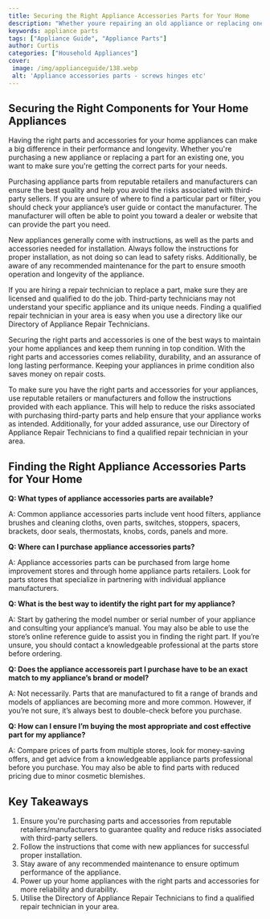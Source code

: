 ```yaml
---
title: Securing the Right Appliance Accessories Parts for Your Home
description: "Whether youre repairing an old appliance or replacing one its important to ensure you have the proper appliance parts and accessories to get the job done Learn more in this blog post about securing the right appliance accessories parts for your home"
keywords: appliance parts
tags: ["Appliance Guide", "Appliance Parts"]
author: Curtis
categories: ["Household Appliances"]
cover: 
 image: /img/applianceguide/138.webp
 alt: 'Appliance accessories parts - screws hinges etc'
---
```

## Securing the Right Components for Your Home Appliances

Having the right parts and accessories for your home appliances can make a big difference in their performance and longevity. Whether you're purchasing a new appliance or replacing a part for an existing one, you want to make sure you're getting the correct parts for your needs.

Purchasing appliance parts from reputable retailers and manufacturers can ensure the best quality and help you avoid the risks associated with third-party sellers. If you are unsure of where to find a particular part or filter, you should check your appliance’s user guide or contact the manufacturer. The manufacturer will often be able to point you toward a dealer or website that can provide the part you need.

New appliances generally come with instructions, as well as the parts and accessories needed for installation. Always follow the instructions for proper installation, as not doing so can lead to safety risks. Additionally, be aware of any recommended maintenance for the part to ensure smooth operation and longevity of the appliance.

If you are hiring a repair technician to replace a part, make sure they are licensed and qualified to do the job. Third-party technicians may not understand your specific appliance and its unique needs. Finding a qualified repair technician in your area is easy when you use a directory like our Directory of Appliance Repair Technicians.

Securing the right parts and accessories is one of the best ways to maintain your home appliances and keep them running in top condition. With the right parts and accessories comes reliability, durability, and an assurance of long lasting performance. Keeping your appliances in prime condition also saves money on repair costs.

To make sure you have the right parts and accessories for your appliances, use reputable retailers or manufacturers and follow the instructions provided with each appliance. This will help to reduce the risks associated with purchasing third-party parts and help ensure that your appliance works as intended. Additionally, for your added assurance, use our Directory of Appliance Repair Technicians to find a qualified repair technician in your area.

## Finding the Right Appliance Accessories Parts for Your Home 

**Q: What types of appliance accessories parts are available?**

A: Common appliance accessories parts include vent hood filters, appliance brushes and cleaning cloths, oven parts, switches, stoppers, spacers, brackets, door seals, thermostats, knobs, cords, panels and more. 

**Q: Where can I purchase appliance accessories parts?**

A: Appliance accessories parts can be purchased from large home improvement stores and through home appliance parts retailers. Look for parts stores that specialize in partnering with individual appliance manufacturers. 

**Q: What is the best way to identify the right part for my appliance?**

A: Start by gathering the model number or serial number of your appliance and consulting your appliance’s manual. You may also be able to use the store’s online reference guide to assist you in finding the right part. If you’re unsure, you should contact a knowledgeable professional at the parts store before ordering. 

**Q: Does the appliance accessoreis part I purchase have to be an exact match to my appliance’s brand or model?**

A: Not necessarily. Parts that are manufactured to fit a range of brands and models of appliances are becoming more and more common. However, if you’re not sure, it’s always best to double-check before you purchase. 

**Q: How can I ensure I’m buying the most appropriate and cost effective part for my appliance?**

A: Compare prices of parts from multiple stores, look for money-saving offers, and get advice from a knowledgeable appliance parts professional before you purchase. You may also be able to find parts with reduced pricing due to minor cosmetic blemishes.

## Key Takeaways
1. Ensure you're purchasing parts and accessories from reputable retailers/manufacturers to guarantee quality and reduce risks associated with third-party sellers.
2. Follow the instructions that come with new appliances for successful proper installation.
3. Stay aware of any recommended maintenance to ensure optimum performance of the appliance.
4. Power up your home appliances with the right parts and accessories for more reliability and durability.
5. Utilise the Directory of Appliance Repair Technicians to find a qualified repair technician in your area.
